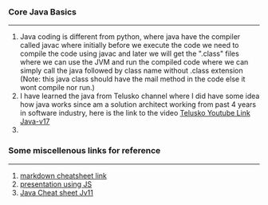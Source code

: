 ### Core Java Basics
------------------
1. Java coding is different from python, where java have the compiler called javac where initially before we execute the code we need to compile the code using javac and later we will get the ".class" files where we can use the JVM and run the compiled code where we can simply call the java followed by class name without .class extension (Note: this java class should have the mail method in the code else it wont compile nor run.)
2. I have learned the java from Telusko channel where I did have some idea how java works since am a solution architect working from past 4 years in software industry, here is the link to the video [Telusko Youtube Link Java-v17](https://youtu.be/BGTx91t8q50)
3. 





### Some miscellenous links for reference
--------------------
1. [markdown cheatsheet link](https://www.markdownguide.org/cheat-sheet/)
2. [presentation using JS](https://revealjs.com/)
3. [Java Cheat sheet Jv11](https://introcs.cs.princeton.edu/java/11cheatsheet/)

